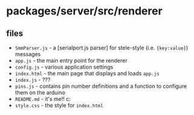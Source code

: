 packages/server/src/renderer
============================


files
-----

* `SmmParser.js` - a [serialport.js parser] for stele-style (i.e. `{key:value}`) messages
* `app.js` - the main entry point for the renderer
* `config.js` - various application settings
* `index.html` - the main page that displays and loads `app.js`
* `index.js` - ???
* `pins.js` - contains pin number definitions and a function to configure them on the arduino
* `README.md` - it's me!! c:
* `style.css` - the style for `index.html`
